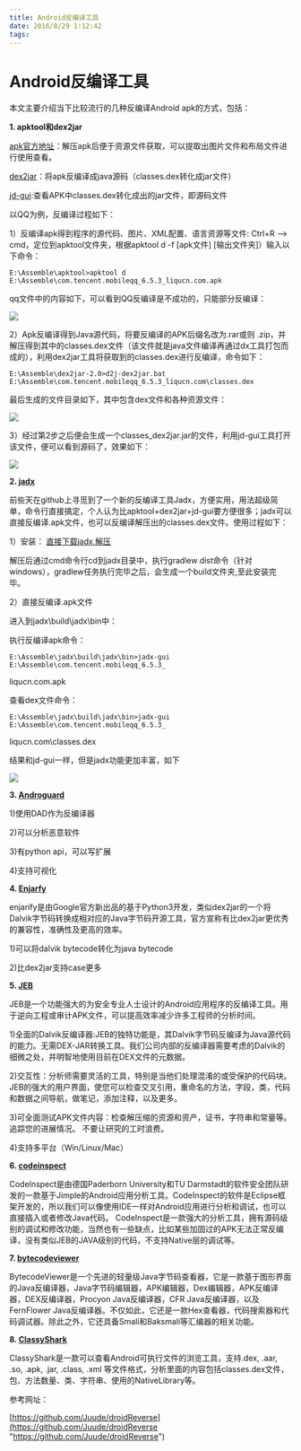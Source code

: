 ```yaml
---
title: Android反编译工具
date: 2016/8/29 1:12:42 
tags:
---
```

# **Android反编译工具** #

本文主要介绍当下比较流行的几种反编译Android apk的方式，包括：

**1. apktool和dex2jar**
 
[apk官方地址](https://ibotpeaches.github.io/Apktool/)：解压apk后便于资源文件获取，可以提取出图片文件和布局文件进行使用查看。

[dex2jar](https://storage.googleapis.com/google-code-archive-downloads/v2/code.google.com/innlab/dex2jar-0.0.7.11-SNAPSHOT.zip)：将apk反编译成java源码（classes.dex转化成jar文件）

[jd-gui](https://storage.googleapis.com/google-code-archive-downloads/v2/code.google.com/innlab/jd-gui-0.3.3.windows.zip):查看APK中classes.dex转化成出的jar文件，即源码文件

以QQ为例，反编译过程如下：

1）反编译apk得到程序的源代码、图片、XML配置、语言资源等文件:
Ctrl+R ——> cmd，定位到apktool文件夹，根据apktool d -f [apk文件] [输出文件夹]）输入以下命令：

    E:\Assemble\apktool>apktool d E:\Assemble\com.tencent.mobileqq_6.5.3_liqucn.com.apk 
qq文件中的内容如下，可以看到QQ反编译是不成功的，只能部分反编译：

![](https://github.com/YaFengYi/YaFengYi.github.io/tree/src/source/image/1.png)

2）Apk反编译得到Java源代码，将要反编译的APK后缀名改为.rar或则 .zip，并解压得到其中的classes.dex文件（该文件就是java文件编译再通过dx工具打包而成的），利用dex2jar工具将获取到的classes.dex进行反编译，命令如下：

    E:\Assemble\dex2jar-2.0>d2j-dex2jar.bat E:\Assemble\com.tencent.mobileqq_6.5.3_liqucn.com\classes.dex
最后生成的文件目录如下，其中包含dex文件和各种资源文件：

![](https://github.com/YaFengYi/YaFengYi.github.io/tree/src/source/image/2.png)

3）经过第2步之后便会生成一个classes_dex2jar.jar的文件，利用jd-gui工具打开该文件，便可以看到源码了，效果如下：

![](https://github.com/YaFengYi/YaFengYi.github.io/tree/src/source/image/3.png)

**2. [jadx](https://github.com/skylot/jadx)**

前些天在github上寻觅到了一个新的反编译工具Jadx，方便实用，用法超级简单，命令行直接搞定，个人认为比apktool+dex2jar+jd-gui要方便很多；jadx可以直接反编译.apk文件，也可以反编译解压出的classes.dex文件。使用过程如下：

1）安装：
[直接下载jadx,解压](https://github.com/skylot/jadx/archive/master.zip)

解压后通过cmd命令行cd到jadx目录中，执行gradlew dist命令（针对windows），gradlew任务执行完毕之后，会生成一个build文件夹,至此安装完毕。

2）直接反编译.apk文件

进入到jadx\build\jadx\bin中：

执行反编译apk命令：

    E:\Assemble\jadx\build\jadx\bin>jadx-gui E:\Assemble\com.tencent.mobileqq_6.5.3_
liqucn.com.apk

查看dex文件命令：

    E:\Assemble\jadx\build\jadx\bin>jadx-gui E:\Assemble\com.tencent.mobileqq_6.5.3_
liqucn.com\classes.dex

结果和jd-gui一样，但是jadx功能更加丰富，如下

![](https://github.com/YaFengYi/YaFengYi.github.io/tree/src/source/image/4.png)

**3. [Androguard](https://code.google.com/archive/p/androguard/)**

1)使用DAD作为反编译器

2)可以分析恶意软件

3)有python api，可以写扩展

4)支持可视化 

**4. [Enjarfy](https://github.com/google/enjarify)**

enjarify是由Google官方新出品的基于Python3开发，类似dex2jar的一个将Dalvik字节码转换成相对应的Java字节码开源工具，官方宣称有比dex2jar更优秀的兼容性，准确性及更高的效率。

1)可以将dalvik bytecode转化为java bytecode

2)比dex2jar支持case更多

**5. [JEB](https://www.pnfsoftware.com/)**

 JEB是一个功能强大的为安全专业人士设计的Android应用程序的反编译工具。用于逆向工程或审计APK文件，可以提高效率减少许多工程师的分析时间。

1)全面的Dalvik反编译器:JEB的独特功能是，其Dalvik字节码反编译为Java源代码的能力。无需DEX-JAR转换工具。我们公司内部的反编译器需要考虑的Dalvik的细微之处，并明智地使用目前在DEX文件的元数据。

2)交互性：分析师需要灵活的工具，特别是当他们处理混淆的或受保护的代码块。JEB的强大的用户界面，使您可以检查交叉引用，重命名的方法，字段，类，代码和数据之间导航，做笔记，添加注释，以及更多。

3)可全面测试APK文件内容：检查解压缩的资源和资产，证书，字符串和常量等。追踪您的进展情况。
不要让研究的工时浪费。

4)支持多平台（Win/Linux/Mac）

**6. [codeinspect](https://codeinspect.sit.fraunhofer.de/)**

CodeInspect是由德国Paderborn University和TU Darmstadt的软件安全团队研发的一款基于Jimple的Android应用分析工具。CodeInspect的软件是Eclipse框架开发的，所以我们可以像使用IDE一样对Android应用进行分析和调试，也可以直接插入或者修改Java代码。
CodeInspect是一款强大的分析工具，拥有源码级别的调试和修改功能，当然也有一些缺点，比如某些加固过的APK无法正常反编译，没有类似JEB的JAVA级别的代码，不支持Native层的调试等。

**7. [bytecodeviewer](https://github.com/konloch/bytecode-viewer/releases)**

BytecodeViewer是一个先进的轻量级Java字节码查看器，它是一款基于图形界面的Java反编译器，Java字节码编辑器，APK编辑器，Dex编辑器，APK反编译器，DEX反编译器，Procyon Java反编译器，CFR Java反编译器，以及FernFlower Java反编译器。不仅如此，它还是一款Hex查看器，代码搜索器和代码调试器。除此之外，它还具备Smali和Baksmali等汇编器的相关功能。

**8. [ClassyShark](https://github.com/google/android-classyshark)**

ClassyShark是一款可以查看Android可执行文件的浏览工具，支持.dex, .aar, .so, .apk, .jar, .class, .xml 等文件格式，分析里面的内容包括classes.dex文件，包、方法数量、类、字符串、使用的NativeLibrary等。

参考网址：

[https://github.com/Juude/droidReverse](https://github.com/Juude/droidReverse "https://github.com/Juude/droidReverse")


